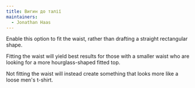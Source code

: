 ```yaml
---
title: Вигин до талії
maintainers:
  - Jonathan Haas
---
```


Enable this option to fit the waist, rather than drafting a straight rectangular shape.

Fitting the waist will yield best results for those with a smaller waist who are looking for a more hourglass-shaped fitted top.

Not fitting the waist will instead create something that looks more like a loose men's t-shirt.
